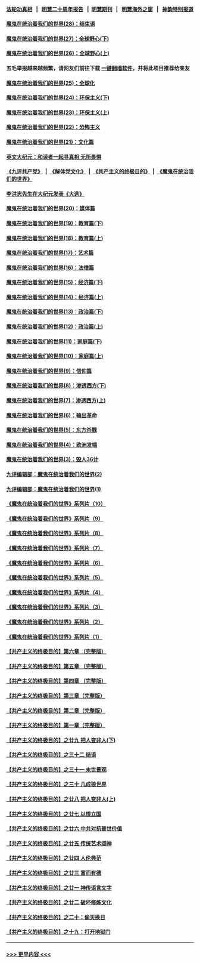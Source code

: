 #### [法轮功真相](https://github.com/gfw-breaker/truth/blob/master/README.md?t=0) &nbsp;&nbsp;|&nbsp;&nbsp; [明慧二十周年报告](https://github.com/gfw-breaker/mh-reports/blob/master/README.md?t=0) &nbsp;&nbsp;|&nbsp;&nbsp;[明慧期刊](https://github.com/gfw-breaker/mh-qikan) &nbsp;&nbsp;|&nbsp;&nbsp; [明慧海外之窗](https://github.com/gfw-breaker/mh-news/blob/master/README.md?t=0) &nbsp;&nbsp;|&nbsp;&nbsp; [神韵特别报道](https://github.com/gfw-breaker/mh-news/blob/master/shenyun.md?t=0)
#### [魔鬼在统治着我们的世界(28)：结束语](../pages/nsc422/n10936246.md?t=06172351) 
#### [魔鬼在统治着我们的世界(27)：全球野心(下)](../pages/nsc422/n10928319.md?t=06172351) 
#### [魔鬼在统治着我们的世界(26)：全球野心(上)](../pages/nsc422/n10900318.md?t=06172351) 
#### 五毛举报越来越频繁，请网友们前往下载 [一键翻墙软件](https://github.com/gfw-breaker/ssr-accounts)，并将此项目推荐给亲友
#### [魔鬼在统治着我们的世界(25)：全球化](../pages/nsc422/n10788205.md?t=06172351) 
#### [魔鬼在统治着我们的世界(24)：环保主义(下)](../pages/nsc422/n10695307.md?t=06172351) 
#### [魔鬼在统治着我们的世界(23)：环保主义(上)](../pages/nsc422/n10688613.md?t=06172351) 
#### [魔鬼在统治着我们的世界(22)：恐怖主义](../pages/nsc422/n10614727.md?t=06172351) 
#### [魔鬼在统治着我们的世界(21)：文化篇](../pages/nsc422/n10597706.md?t=06172351) 
#### [英文大纪元：和读者一起寻真相 无所畏惧](../pages/nsc422/n12542027.md?t=06172351) 
#### [《九评共产党》](https://github.com/begood0513/9ping.md/blob/master/README.md) &nbsp;|&nbsp; [《解体党文化》](../../../../jtdwh.md/blob/master/README.md)  &nbsp;|&nbsp; [《共产主义的终极目的》](../../../../gczydzjmd.md/blob/master/README.md) &nbsp;|&nbsp; [《魔鬼在统治我们的世界》](../../../../mgztzwmdsj.md/blob/master/README.md) 
#### [李洪志先生在大纪元发表《大选》](../pages/nsc422/n12534746.md?t=06172351) 
#### [魔鬼在统治着我们的世界(20)：媒体篇](../pages/nsc422/n10586579.md?t=06172351) 
#### [魔鬼在统治着我们的世界(19)：教育篇(下)](../pages/nsc422/n10564808.md?t=06172351) 
#### [魔鬼在统治着我们的世界(18)：教育篇(上)](../pages/nsc422/n10526970.md?t=06172351) 
#### [魔鬼在统治着我们的世界(17)：艺术篇](../pages/nsc422/n10499093.md?t=06172351) 
#### [魔鬼在统治着我们的世界(16)：法律篇](../pages/nsc422/n10485969.md?t=06172351) 
#### [魔鬼在统治着我们的世界(15)：经济篇(下)](../pages/nsc422/n10469975.md?t=06172351) 
#### [魔鬼在统治着我们的世界(14)：经济篇(上)](../pages/nsc422/n10457370.md?t=06172351) 
#### [魔鬼在统治着我们的世界(13)：政治篇(下)](../pages/nsc422/n10448270.md?t=06172351) 
#### [魔鬼在统治着我们的世界(12)：政治篇(上)](../pages/nsc422/n10444576.md?t=06172351) 
#### [魔鬼在统治着我们的世界(11)：家庭篇(下)](../pages/nsc422/n10440961.md?t=06172351) 
#### [魔鬼在统治着我们的世界(10)：家庭篇(上)](../pages/nsc422/n10435448.md?t=06172351) 
#### [魔鬼在统治着我们的世界(9)：信仰篇](../pages/nsc422/n10432159.md?t=06172351) 
#### [魔鬼在统治着我们的世界(8)：渗透西方(下)](../pages/nsc422/n10429603.md?t=06172351) 
#### [魔鬼在统治着我们的世界(7)：渗透西方(上)](../pages/nsc422/n10426013.md?t=06172351) 
#### [魔鬼在统治着我们的世界(6)：输出革命](../pages/nsc422/n10421536.md?t=06172351) 
#### [魔鬼在统治着我们的世界(5)：东方杀戮](../pages/nsc422/n10417707.md?t=06172351) 
#### [魔鬼在统治着我们的世界(4)：欧洲发端](../pages/nsc422/n10414890.md?t=06172351) 
#### [魔鬼在统治着我们的世界(3)：毁人36计](../pages/nsc422/n10411583.md?t=06172351) 
#### [九评编辑部：魔鬼在统治着我们的世界(2)](../pages/nsc422/n10410036.md?t=06172351) 
#### [九评编辑部：魔鬼在统治着我们的世界(1)](../pages/nsc422/n10406825.md?t=06172351) 
#### [《魔鬼在统治着我们的世界》系列片（10）](../pages/nsc422/n12292670.md?t=06172351) 
#### [《魔鬼在统治着我们的世界》系列片（9）](../pages/nsc422/n12290859.md?t=06172351) 
#### [《魔鬼在统治着我们的世界》系列片（8）](../pages/nsc422/n12287445.md?t=06172351) 
#### [《魔鬼在统治着我们的世界》系列片（7）](../pages/nsc422/n12283425.md?t=06172351) 
#### [《魔鬼在统治着我们的世界》系列片（6）](../pages/nsc422/n12282314.md?t=06172351) 
#### [《魔鬼在统治着我们的世界》系列片（5）](../pages/nsc422/n12281419.md?t=06172351) 
#### [《魔鬼在统治着我们的世界》系列片（4）](../pages/nsc422/n12274024.md?t=06172351) 
#### [《魔鬼在统治着我们的世界》系列片（3）](../pages/nsc422/n12271322.md?t=06172351) 
#### [《魔鬼在统治着我们的世界》系列片（2）](../pages/nsc422/n12269049.md?t=06172351) 
#### [《魔鬼在统治着我们的世界》系列片（1）](../pages/nsc422/n12267575.md?t=06172351) 
#### [【共产主义的终极目的】第六章 （完整版）](../pages/nsc422/n11428913.md?t=06172351) 
#### [【共产主义的终极目的】第五章 （完整版）](../pages/nsc422/n11428912.md?t=06172351) 
#### [【共产主义的终极目的】第四章 （完整版）](../pages/nsc422/n11428907.md?t=06172351) 
#### [【共产主义的终极目的】第三章（完整版）](../pages/nsc422/n11428848.md?t=06172351) 
#### [【共产主义的终极目的】第二章（完整版）](../pages/nsc422/n11428831.md?t=06172351) 
#### [【共产主义的终极目的】第一章（完整版）](../pages/nsc422/n11417651.md?t=06172351) 
#### [【共产主义的终极目的】之廿九 把人变非人(下)](../pages/nsc422/n11344140.md?t=06172351) 
#### [【共产主义的终极目的】之三十二 结语](../pages/nsc422/n11360535.md?t=06172351) 
#### [【共产主义的终极目的】之三十一 末世景观](../pages/nsc422/n11351129.md?t=06172351) 
#### [【共产主义的终极目的】之三十 几成狼世界](../pages/nsc422/n11348280.md?t=06172351) 
#### [【共产主义的终极目的】之廿八 把人变非人(上)](../pages/nsc422/n11340492.md?t=06172351) 
#### [【共产主义的终极目的】之廿七 以恨立国](../pages/nsc422/n11336944.md?t=06172351) 
#### [【共产主义的终极目的】之廿六 中共对抗普世价值](../pages/nsc422/n11324785.md?t=06172351) 
#### [【共产主义的终极目的】之廿五 传统艺术颂神](../pages/nsc422/n11296396.md?t=06172351) 
#### [【共产主义的终极目的】之廿四 人伦典范](../pages/nsc422/n11296397.md?t=06172351) 
#### [【共产主义的终极目的】之廿三 富而有德](../pages/nsc422/n11283598.md?t=06172351) 
#### [【共产主义的终极目的】之廿一 神传语言文字](../pages/nsc422/n11263265.md?t=06172351) 
#### [【共产主义的终极目的】之廿二 破坏修炼文化](../pages/nsc422/n11245728.md?t=06172351) 
#### [【共产主义的终极目的】之二十：偷天换日](../pages/nsc422/n11238846.md?t=06172351) 
#### [【共产主义的终极目的】之十九：打开地狱门](../pages/nsc422/n11206376.md?t=06172351) 

----
#### [ >>> 更早内容 <<< ](../indexes/nsc422-earlier.md)
